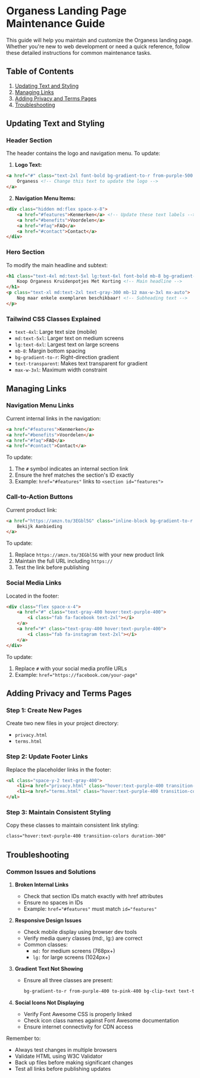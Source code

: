 # Organess Landing Page Maintenance Guide

This guide will help you maintain and customize the Organess landing page. Whether you're new to web development or need a quick reference, follow these detailed instructions for common maintenance tasks.

## Table of Contents
1. [Updating Text and Styling](#updating-text-and-styling)
2. [Managing Links](#managing-links)
3. [Adding Privacy and Terms Pages](#adding-privacy-and-terms-pages)
4. [Troubleshooting](#troubleshooting)

## Updating Text and Styling

### Header Section
The header contains the logo and navigation menu. To update:

1. **Logo Text:**
```html
<a href="#" class="text-2xl font-bold bg-gradient-to-r from-purple-500 to-pink-500 bg-clip-text text-transparent">
    Organess <!-- Change this text to update the logo -->
</a>
```

2. **Navigation Menu Items:**
```html
<div class="hidden md:flex space-x-8">
    <a href="#features">Kenmerken</a> <!-- Update these text labels -->
    <a href="#benefits">Voordelen</a>
    <a href="#faq">FAQ</a>
    <a href="#contact">Contact</a>
</div>
```

### Hero Section
To modify the main headline and subtext:

```html
<h1 class="text-4xl md:text-5xl lg:text-6xl font-bold mb-8 bg-gradient-to-r from-purple-400 to-pink-400 bg-clip-text text-transparent">
    Koop Organess Kruidenpotjes Met Korting <!-- Main headline -->
</h1>
<p class="text-xl md:text-2xl text-gray-300 mb-12 max-w-3xl mx-auto">
    Nog maar enkele exemplaren beschikbaar! <!-- Subheading text -->
</p>
```

### Tailwind CSS Classes Explained
- `text-4xl`: Large text size (mobile)
- `md:text-5xl`: Larger text on medium screens
- `lg:text-6xl`: Largest text on large screens
- `mb-8`: Margin bottom spacing
- `bg-gradient-to-r`: Right-direction gradient
- `text-transparent`: Makes text transparent for gradient
- `max-w-3xl`: Maximum width constraint

## Managing Links

### Navigation Menu Links
Current internal links in the navigation:
```html
<a href="#features">Kenmerken</a>
<a href="#benefits">Voordelen</a>
<a href="#faq">FAQ</a>
<a href="#contact">Contact</a>
```

To update:
1. The `#` symbol indicates an internal section link
2. Ensure the href matches the section's ID exactly
3. Example: `href="#features"` links to `<section id="features">`

### Call-to-Action Buttons
Current product link:
```html
<a href="https://amzn.to/3EGbl5G" class="inline-block bg-gradient-to-r from-purple-600 to-pink-600 px-8 py-4 rounded-full">
    Bekijk Aanbieding
</a>
```

To update:
1. Replace `https://amzn.to/3EGbl5G` with your new product link
2. Maintain the full URL including `https://`
3. Test the link before publishing

### Social Media Links
Located in the footer:
```html
<div class="flex space-x-4">
    <a href="#" class="text-gray-400 hover:text-purple-400">
        <i class="fab fa-facebook text-2xl"></i>
    </a>
    <a href="#" class="text-gray-400 hover:text-purple-400">
        <i class="fab fa-instagram text-2xl"></i>
    </a>
</div>
```

To update:
1. Replace `#` with your social media profile URLs
2. Example: `href="https://facebook.com/your-page"`

## Adding Privacy and Terms Pages

### Step 1: Create New Pages
Create two new files in your project directory:
- `privacy.html`
- `terms.html`

### Step 2: Update Footer Links
Replace the placeholder links in the footer:
```html
<ul class="space-y-2 text-gray-400">
    <li><a href="privacy.html" class="hover:text-purple-400 transition-colors duration-300">Privacy Policy</a></li>
    <li><a href="terms.html" class="hover:text-purple-400 transition-colors duration-300">Terms & Conditions</a></li>
</ul>
```

### Step 3: Maintain Consistent Styling
Copy these classes to maintain consistent link styling:
```html
class="hover:text-purple-400 transition-colors duration-300"
```

## Troubleshooting

### Common Issues and Solutions

1. **Broken Internal Links**
   - Check that section IDs match exactly with href attributes
   - Ensure no spaces in IDs
   - Example: `href="#features"` must match `id="features"`

2. **Responsive Design Issues**
   - Check mobile display using browser dev tools
   - Verify media query classes (md:, lg:) are correct
   - Common classes:
     - `md:` for medium screens (768px+)
     - `lg:` for large screens (1024px+)

3. **Gradient Text Not Showing**
   - Ensure all three classes are present:
     ```html
     bg-gradient-to-r from-purple-400 to-pink-400 bg-clip-text text-transparent
     ```

4. **Social Icons Not Displaying**
   - Verify Font Awesome CSS is properly linked
   - Check icon class names against Font Awesome documentation
   - Ensure internet connectivity for CDN access

Remember to:
- Always test changes in multiple browsers
- Validate HTML using W3C Validator
- Back up files before making significant changes
- Test all links before publishing updates